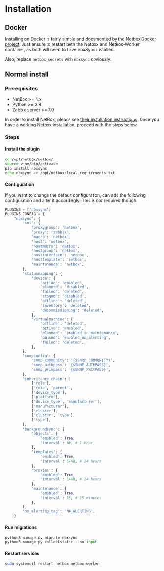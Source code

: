 # Installation

## Docker

Installing on Docker is fairly simple and [documented by the Netbox Docker project](https://github.com/netbox-community/netbox-docker/wiki/Using-Netbox-Plugins). Just ensure to restart both the Netbox and Netbox-Worker container, as both will need to have nbxSync installed.

Also, replace `netbox_secrets` with `nbxsync` obviously.

## Normal install
### Prerequisites

- NetBox >= 4.x
- Python >= 3.8
- Zabbix server >= 7.0

In order to install NetBox, please see [their installation instructions](https://netboxlabs.com/docs/netbox/installation/). Once you have a working Netbox installation, proceed with the steps below.

### Steps

#### Install the plugin

```bash
cd /opt/netbox/netbox/
source venv/bin/activate
pip install nbxsync
echo nbxsync >> /opt/netbox/local_requirements.txt
```

#### Configuration

If you want to change the default configuration, can add the following configuration and alter it accordingly. This is _not_ required though.

```python title="netbox/configuration.py"
PLUGINS = ['nbxsync']
PLUGINS_CONFIG = {
    "nbxsync": {
        'sot': {
            'proxygroup': 'netbox',
            'proxy': 'zabbix',
            'macro': 'netbox',
            'host': 'netbox',
            'hostmacro': 'netbox',
            'hostgroup': 'netbox',
            'hostinterface': 'netbox',
            'hosttemplate': 'netbox',
            'maintenance': 'netbox',
        },
        'statusmapping': {
            'device': {
                'active': 'enabled',
                'planned': 'disabled',
                'failed': 'deleted',
                'staged': 'disabled',
                'offline': 'deleted',
                'inventory': 'deleted',
                'decommissioning': 'deleted',
            },
            'virtualmachine': {
                'offline': 'deleted',
                'active': 'enabled',
                'planned': 'enabled_in_maintenance',
                'paused': 'enabled_no_alerting',
                'failed': 'deleted',
            },
        },
        'snmpconfig': {
            'snmp_community': '{$SNMP_COMMUNITY}',
            'snmp_authpass': '{$SNMP_AUTHPASS}',
            'snmp_privpass': '{$SNMP_PRIVPASS}',
        },
        'inheritance_chain': [
            ['role'],
            ['role', 'parent'],
            ['device_type'],
            ['platform'],
            ['device_type', 'manufacturer'],
            ['manufacturer'],
            ['cluster'],
            ['cluster', 'type'],
            ['type'],
        ],
        'backgroundsync': {
            'objects': {
                'enabled': True,
                'interval': 60, # 1 hour
            },
            'templates': {
                'enabled': True,
                'interval': 1440, # 24 hours
            },
            'proxies': {
                'enabled': True,
                'interval': 1440, # 24 hours
            },
            'maintenance': {
                'enabled': True,
                'interval': 15, # 15 minutes
            },
        },
        'no_alerting_tag': 'NO_ALERTING',
    }
```

#### Run migrations

```python
python3 manage.py migrate nbxsync
python3 manage.py collectstatic --no-input
```

#### Restart services

```bash
sudo systemctl restart netbox netbox-worker
```
